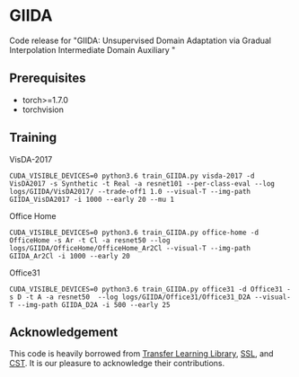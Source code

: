 # GIIDA
Code release for "GIIDA: Unsupervised Domain Adaptation via
Gradual Interpolation Intermediate Domain Auxiliary
" 

## Prerequisites
- torch>=1.7.0
- torchvision

## Training

VisDA-2017
```
CUDA_VISIBLE_DEVICES=0 python3.6 train_GIIDA.py visda-2017 -d VisDA2017 -s Synthetic -t Real -a resnet101 --per-class-eval --log logs/GIIDA/VisDA2017/ --trade-off1 1.0 --visual-T --img-path GIIDA_VisDA2017 -i 1000 --early 20 --mu 1
```

Office Home
```
CUDA_VISIBLE_DEVICES=0 python3.6 train_GIIDA.py office-home -d OfficeHome -s Ar -t Cl -a resnet50 --log logs/GIIDA/OfficeHome/OfficeHome_Ar2Cl --visual-T --img-path GIIDA_Ar2Cl -i 1000 --early 20
```

Office31
```
CUDA_VISIBLE_DEVICES=0 python3.6 train_GIIDA.py office31 -d Office31 -s D -t A -a resnet50  --log logs/GIIDA/Office31/Office31_D2A --visual-T --img-path GIIDA_D2A -i 500 --early 25
```



## Acknowledgement
This code is heavily borrowed from  [Transfer Learning Library](https://github.com/thuml/Transfer-Learning-Library/), [SSL](https://github.com/YBZh/Bridging_UDA_SSL), and [CST]( https://github.com/Liuhong99/CST). It is our pleasure to acknowledge their contributions.

